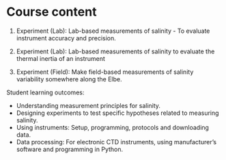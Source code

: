 # Course content

1. Experiment (Lab): Lab-based measurements of salinity - To evaluate instrument accuracy and precision.

2. Experiment (Lab): Lab-based measurements of salinity to evaluate the thermal inertia of an instrument 


3. Experiment (Field): Make field-based measurements of salinity variability somewhere along the Elbe.

Student learning outcomes:
- Understanding measurement principles for salinity.
- Designing experiments to test specific hypotheses related to measuring salinity.
- Using instruments: Setup, programming, protocols and downloading data.
- Data processing: For electronic CTD instruments, using manufacturer’s software and programming in Python.
